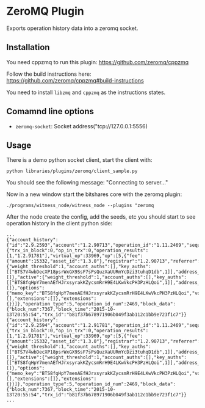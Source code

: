 # ZeroMQ Plugin

Exports operation history data into a zeromq socket.

## Installation

You need cppzmq to run this plugin: https://github.com/zeromq/cppzmq

Follow the build instructions here: https://github.com/zeromq/cppzmq#build-instructions

You need to install `libzmq` and `cppzmq` as the instructions states.

## Comamnd line options

- `zeromq-socket`: Socket address("tcp://127.0.0.1:5556)

## Usage

There is a demo python socket client, start the client with:

`python libraries/plugins/zeromq/client_sample.py`

You should see the following message: "Connecting to server..."

Now in a new window start the bitshares core with the zeromq plugin:

`./programs/witness_node/witness_node --plugins "zeromq`

After the node create the config, add the seeds, etc you should start to see operation history in the client python side:

```
...
{"account_history":{"id":"2.9.2593","account":"1.2.90713","operation_id":"1.11.2469","sequence":92,"next":"2.9.0"},"operation_history":{"trx_in_block":0,"op_in_trx":0,"operation_results":[1,"1.2.91781"],"virtual_op":33969,"op":[5,{"fee":{"amount":15332,"asset_id":"1.3.0"},"registrar":"1.2.90713","referrer":"1.2.90713","referrer_percent":0,"name":"cryptomaniac69","owner":{"weight_threshold":1,"account_auths":[],"key_auths":[["BTS7V4wbDecXP18psrWxGX9SsF7sPsQuzXaUURmYcDzi3tuhqD1db",1]],"address_auths":[]},"active":{"weight_threshold":1,"account_auths":[],"key_auths":[["BTS8fqHpY7menAEfHJrxsyrakKZycsmRrH9E4LKwVkcPH3PzHLQoi",1]],"address_auths":[]},"options":{"memo_key":"BTS8fqHpY7menAEfHJrxsyrakKZycsmRrH9E4LKwVkcPH3PzHLQoi","voting_account":"1.2.5","num_witness":0,"num_committee":0,"votes":[],"extensions":[]},"extensions":{}}]},"operation_type":5,"operation_id_num":2469,"block_data":{"block_num":7367,"block_time":"2015-10-13T20:55:54","trx_id":"b81f37b678971906b049f3ab112c1bb9e723f1c7"}}
{"account_history":{"id":"2.9.2594","account":"1.2.91781","operation_id":"1.11.2469","sequence":1,"next":"2.9.0"},"operation_history":{"trx_in_block":0,"op_in_trx":0,"operation_results":[1,"1.2.91781"],"virtual_op":33969,"op":[5,{"fee":{"amount":15332,"asset_id":"1.3.0"},"registrar":"1.2.90713","referrer":"1.2.90713","referrer_percent":0,"name":"cryptomaniac69","owner":{"weight_threshold":1,"account_auths":[],"key_auths":[["BTS7V4wbDecXP18psrWxGX9SsF7sPsQuzXaUURmYcDzi3tuhqD1db",1]],"address_auths":[]},"active":{"weight_threshold":1,"account_auths":[],"key_auths":[["BTS8fqHpY7menAEfHJrxsyrakKZycsmRrH9E4LKwVkcPH3PzHLQoi",1]],"address_auths":[]},"options":{"memo_key":"BTS8fqHpY7menAEfHJrxsyrakKZycsmRrH9E4LKwVkcPH3PzHLQoi","voting_account":"1.2.5","num_witness":0,"num_committee":0,"votes":[],"extensions":[]},"extensions":{}}]},"operation_type":5,"operation_id_num":2469,"block_data":{"block_num":7367,"block_time":"2015-10-13T20:55:54","trx_id":"b81f37b678971906b049f3ab112c1bb9e723f1c7"}}
...
```